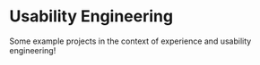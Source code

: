﻿# Usability Engineering
Some example projects in the context of experience and usability engineering!
